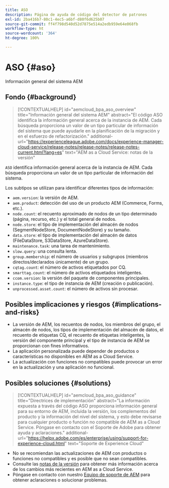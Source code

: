 ```yaml
---
title: ASO
description: Página de ayuda de código del detector de patrones
exl-id: 2ba416b7-80c1-4ec5-a6bf-d80f6d625b07
source-git-commit: ff4f798d540d52d7875e514a2edb959e64e068fb
workflow-type: ht
source-wordcount: '364'
ht-degree: 100%

---
```


# ASO {#aso}

Información general del sistema AEM

## Fondo {#background}

>[!CONTEXTUALHELP]
>id="aemcloud_bpa_aso_overview"
>title="Información general del sistema AEM"
>abstract="El código ASO identifica la información general acerca de la instancia de AEM. Cada búsqueda proporciona un valor de un tipo particular de información del sistema que puede ayudarle en la planificación de la migración y en el esfuerzo de refactorización."
>additional-url="https://experienceleague.adobe.com/docs/experience-manager-cloud-service/release-notes/release-notes/release-notes-current.html?lang=es" text="AEM as a Cloud Service: notas de la versión"

`ASO` identifica información general acerca de la instancia de AEM. Cada búsqueda proporciona un valor de un tipo particular de información del sistema.

Los subtipos se utilizan para identificar diferentes tipos de información:

* `aem.version`: la versión de AEM.
* `aem.product`: detección del uso de un producto AEM (Commerce, Forms, etc.).
* `node.count`: el recuento aproximado de nodos de un tipo determinado (página, recurso, etc.) y el total general de nodos.
* `node.store`: el tipo de implementación del almacén de nodos (SegmentNodeStore, DocumentNodeStore) y su tamaño.
* `data.store`: el tipo de implementación del almacén de datos (FileDataStore, S3DataStore, AzureDataStore).
* `maintenance.task`: una tarea de mantenimiento.
* `slow.query`: una consulta lenta.
* `group.membership`: el número de usuarios y subgrupos (miembros directos/declarados únicamente) de un grupo.
* `cqtag.count`: el número de activos etiquetados por CQ.
* `smarttag.count`: el número de activos etiquetados inteligentes.
* `ccom.version`: la versión del paquete de componentes principales.
* `instance.type`: el tipo de instancia de AEM (creación o publicación).
* `unprocessed.asset.count`: el número de activos sin procesar.

## Posibles implicaciones y riesgos {#implications-and-risks}

* La versión de AEM, los recuentos de nodos, los miembros del grupo, el almacén de nodos, los tipos de implementación del almacén de datos, el recuento de etiquetas CQ, el recuento de etiquetas inteligentes, la versión del componente principal y el tipo de instancia de AEM se proporcionan con fines informativos.
* La aplicación personalizada puede depender de productos o características no disponibles en AEM as a Cloud Service.
* La actualización con funciones no compatibles puede provocar un error en la actualización y una aplicación no funcional.

## Posibles soluciones {#solutions}

>[!CONTEXTUALHELP]
>id="aemcloud_bpa_aso_guidance"
>title="Directrices de implementación"
>abstract="La información expuesta a través del código ASO proporciona información general para su entorno de AEM, incluida la versión, los complementos del producto y la información del nivel del sistema, y esto debe revisarse para cualquier producto o función no compatible de AEM as a Cloud Service. Póngase en contacto con el Soporte de Adobe para obtener ayuda y aclaraciones."
>additional-url="https://helpx.adobe.com/es/enterprise/using/support-for-experience-cloud.html" text="Soporte de Experience Cloud"

* No se recomiendan las actualizaciones de AEM con productos o funciones no compatibles y es posible que no sean compatibles.
* Consulte las [notas de la versión](https://experienceleague.adobe.com/docs/experience-manager-cloud-service/release-notes/release-notes/release-notes-current.html?lang=es) para obtener más información acerca de los cambios más recientes en AEM as a Cloud Service.
* Póngase en contacto con nuestro [Equipo de soporte de AEM](https://helpx.adobe.com/es/enterprise/using/support-for-experience-cloud.html) para obtener aclaraciones o solucionar problemas.
